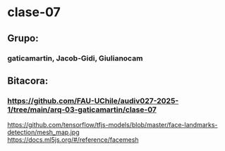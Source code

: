 # clase-07
## Grupo:
### gaticamartin, Jacob-Gidi, Giulianocam
## Bitacora: 
### <https://github.com/FAU-UChile/audiv027-2025-1/tree/main/arq-03-gaticamartin/clase-07>
   <https://github.com/tensorflow/tfjs-models/blob/master/face-landmarks-detection/mesh_map.jpg>  
  <https://docs.ml5js.org/#/reference/facemesh>
